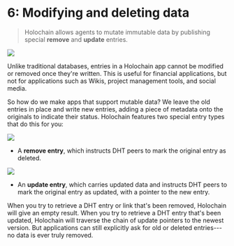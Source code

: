 # 6: Modifying and deleting data

> Holochain allows agents to mutate immutable data by publishing special **remove** and **update** entries.

![](https://i.imgur.com/fLamuNE.png)

Unlike traditional databases, entries in a Holochain app cannot be modified or removed once they're written. This is useful for financial applications, but not for applications such as Wikis, project management tools, and social media.

So how do we make apps that support mutable data? We leave the old entries in place and write new entries, adding a piece of metadata onto the originals to indicate their status. Holochain features two special entry types that do this for you:

![](https://i.imgur.com/ji7oVPW.png)

* A **remove entry**, which instructs DHT peers to mark the original entry as deleted.

![](https://i.imgur.com/sjzzntQ.png)

* An **update entry**, which carries updated data and instructs DHT peers to mark the original entry as updated, with a pointer to the new entry.

When you try to retrieve a DHT entry or link that's been removed, Holochain will give an empty result. When you try to retrieve a DHT entry that's been updated, Holochain will traverse the chain of update pointers to the newest version. But applications can still explicitly ask for old or deleted entries---no data is ever truly removed.